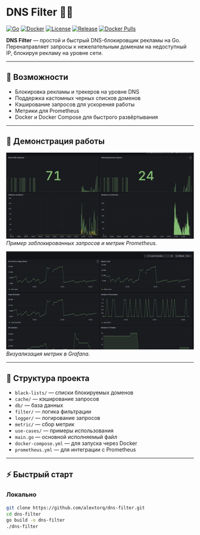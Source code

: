 # DNS Filter 🚫🌐

[![Go](https://img.shields.io/badge/Go-1.21-blue?logo=go&logoColor=white)](https://golang.org/)
[![Docker](https://img.shields.io/badge/Docker-Yes-blue?logo=docker&logoColor=white)](https://www.docker.com/)
[![License](https://img.shields.io/badge/License-MIT-green)](LICENSE)
[![Release](https://img.shields.io/github/v/release/alextorq/dns-filter)](https://github.com/alextorq/dns-filter/releases)
[![Docker Pulls](https://img.shields.io/docker/pulls/alextorq/dns-filter?logo=docker)](https://hub.docker.com/r/alextorq/dns-filter)

**DNS Filter** — простой и быстрый DNS-блокировщик рекламы на Go. Перенаправляет запросы к нежелательным доменам на недоступный IP, блокируя рекламу на уровне сети.

---

## 🔹 Возможности

- Блокировка рекламы и трекеров на уровне DNS
- Поддержка кастомных черных списков доменов
- Кэширование запросов для ускорения работы
- Метрики для Prometheus
- Docker и Docker Compose для быстрого развёртывания

---

## 📸 Демонстрация работы

![DNS Filter Screenshot](docs/screenshot.png)  
*Пример заблокированных запросов и метрик Prometheus.*

![Prometheus Grafana](docs/grafana.png)  
*Визуализация метрик в Grafana.*

---

## 📂 Структура проекта

- `black-lists/` — списки блокируемых доменов
- `cache/` — кэширование запросов
- `db/` — база данных
- `filter/` — логика фильтрации
- `logger/` — логирование запросов
- `metric/` — сбор метрик
- `use-cases/` — примеры использования
- `main.go` — основной исполняемый файл
- `docker-compose.yml` — для запуска через Docker
- `prometheus.yml` — для интеграции с Prometheus

---

## ⚡ Быстрый старт

### Локально

```bash
git clone https://github.com/alextorq/dns-filter.git
cd dns-filter
go build -o dns-filter
./dns-filter
